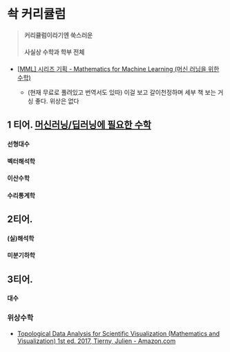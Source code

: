 # 솩 커리큘럼

> #### 커리큘럼이라기엔 쑥스러운 
>
> #### 사실상 수학과 학부 전체

- [[MML\] 시리즈 기획 - Mathematics for Machine Learning (머신 러닝을 위한 수학) ](https://m.blog.naver.com/walk_along/222152367295)

  - (현재 무료로 풀려있고 번역서도 있따) 이걸 보고 갈이천정하며 세부 책 보는 거싱 좋다.  위상은 없다

  

## 1 티어. [머신러닝/딥러닝에 필요한 수학](https://github.com/MaximHelio/Physical-Mathematics)

#### 선형대수

#### 벡터해석학

#### 이산수학

#### 수리통계학



## 2티어.

#### (실)해석학

#### 미분기하학



## 3티어.

#### 대수

### 위상수학

- [Topological Data Analysis for Scientific Visualization (Mathematics and Visualization) 1st ed. 2017, Tierny, Julien - Amazon.com](https://www.amazon.com/Topological-Analysis-Scientific-Visualization-Mathematics-ebook/dp/B079X1RF54/ref=sr_1_5?keywords=topological+data+analysis+with+applications&qid=1685175455&sprefix=topological+data%2Caps%2C260&sr=8-5)

